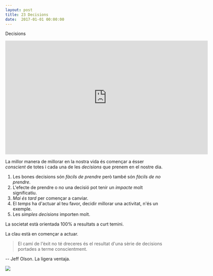 ```yaml
---
layout: post
title: 23 Decisions
date:  2017-01-01 00:00:00
---
```


Decisions

<iframe width="640" height="360" src="https://www.youtube.com/embed/kI5yQ8-ZTtE?list=PLi_s9U287nBB7Ie5B63YMP7IvrSSaioQ2" frameborder="0" allowfullscreen></iframe>

La millor manera de millorar en la nostra vida és començar a ésser *conscient* de totes i cada una de les *decisions* que prenem en el nostre dia.

1. Les bones decisions són *fàcils de prendre* però també són *fàcils de no prendre*.
2. L'efecte de prendre o no una decisió pot tenir un *impacte* molt significatiu.
3. *Mai és tard* per començar a canviar.
4. El *temps* ha d'actuar al teu favor, decidir millorar una activitat, n'és un exemple.
5. Les *simples decisions* importen molt.

La societat està orientada 100% a resultats a curt temini.

La clau està en començar a actuar.

> El camí de l'èxit no té dreceres és el resultat d'una sèrie de decisions portades a terme conscientment.

-- Jeff Olson. La ligera ventaja.


 <img src="http://obtengaresultadosreales.com/wp-content/uploads/2013/08/LA-LIGERA-VENTAJA-DIAGRAMO1.jpg"> 
